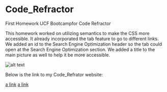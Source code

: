 # Code_Refractor
First Homework UCF Bootcampfor Code Refractor

This homework worked on utilizing semantics to make the CSS more accessible.  It already incorporated the tab feature to go to different links. We added an id to the Search Engine Optimization header so the tab could open at the Search Engine Optimization section.  We added a title to the main picture as well to help it be more accessible.  

![alt text](./assets/images/screencapture-canro2b-github-io-Code-Refractor-2022-03-24-20_14_03.png)

Below is the link to my Code_Refrator website:

[a link](https://canro2b.github.io/Code_Refractor/)
[a link](https://canro2b.github.io/Code_Refractor/)



